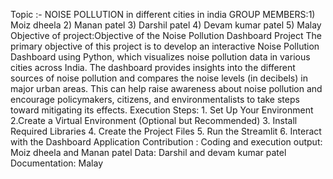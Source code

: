 Topic :- NOISE POLLUTION in different cities in india 
GROUP MEMBERS:1) Moiz dheela 2) Manan patel 3) Darshil patel 4) Devam kumar patel 5) Malay
Objective of project:Objective of the Noise Pollution Dashboard Project
The primary objective of this project is to develop an interactive Noise Pollution Dashboard using Python, which visualizes noise pollution data in various cities across India. The dashboard provides insights into the different sources of noise pollution and compares the noise levels (in decibels) in major urban areas. This can help raise awareness about noise pollution and encourage policymakers, citizens, and environmentalists to take steps toward mitigating its effects.
Execution Steps: 1. Set Up Your Environment  2.Create a Virtual Environment (Optional but Recommended)  3. Install Required Libraries  4. Create the Project Files  5. Run the Streamlit 6. Interact with the Dashboard Application
Contribution : 
Coding and execution output: Moiz dheela and Manan patel
Data: Darshil and devam kumar patel
Documentation: Malay

